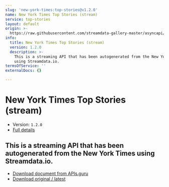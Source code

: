 ```yaml
---
slug: 'new-york-times:top-stories@v1.2.0'
name: New York Times Top Stories (stream)
service: top-stories
layout: default
origin: >-
  https://raw.githubusercontent.com/streamdata-gallery-master/asyncapi/master/_listings/new-york-times/new-york-times-top-stories-stream-async.md
info:
  title: New York Times Top Stories (stream)
  version: 1.2.0
  description: >-
    This is a streaming API that has been autogenerated from the New York Times
    using Streamdata.io.
termsOfService: ''
externalDocs: {}

---
```

# New York Times Top Stories (stream)

* Version: `1.2.0`
* [Full details](../html/new-york-times:top-stories@v1.2.0.html)




## This is a streaming API that has been autogenerated from the New York Times using Streamdata.io.



* [Download document from APIs.guru](https://raw.githubusercontent.com/APIs-guru/asyncapi-directory/master/docs/APIs/new-york-times%3Atop-stories%40v1.2.0.yaml)
* [Download original / latest](https://raw.githubusercontent.com/streamdata-gallery-master/asyncapi/master/_listings/new-york-times/new-york-times-top-stories-stream-async.md)

<script type="application/ld+json">
{
  "@context": "http://schema.org/",
  "@type": "WebAPI",
  "description": "This is a streaming API that has been autogenerated from the New York Times using Streamdata.io.",
  "documentation": "",

  "name": "New York Times Top Stories (stream)"
}
</script>
